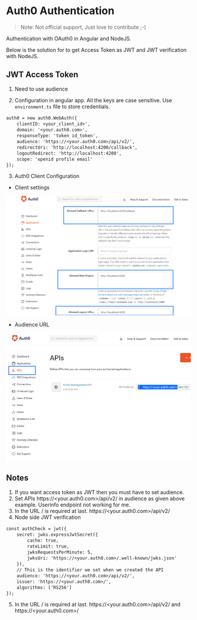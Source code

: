 # Auth0 Authentication

> Note: Not official support, Just love to contribute ;-)

Authentication with OAuth0 in Angular and NodeJS.

Below is the solution for to get Access Token as JWT and JWT verification with NodeJS.

## JWT Access Token
1. Need to use audience

2. Configuration in angular app. All the keys are case sensitive. Use `environment.ts` file to store credentials.
```
auth0 = new auth0.WebAuth({
    clientID: <your_client_id>',
    domain: '<your.auth0.com>',
    responseType: 'token id_token',
    audience: 'https://<your.auth0.com>/api/v2/',
    redirectUri: 'http://localhost:4200/callback',
    logoutRedirect: 'http://localhost:4200',
    scope: 'openid profile email'
});
```

3. Auth0 Client Configuration

- Client settings

![client](docs/client.png)

- Audience URL

![audience](docs/audience.png)

## Notes

1. If you want access token as JWT then you must have to set audience.
2. Set APIs https://<your.auth0.com>/api/v2/ in audience as given above example. Userinfo endpoint not working for me.
3. In the URL / is required at last. https://<your.auth0.com>/api/v2/
4. Node side JWT verification
```
const authCheck = jwt({
    secret: jwks.expressJwtSecret({
        cache: true,
        rateLimit: true,
        jwksRequestsPerMinute: 5,
        jwksUri: 'https://<your.auth0.com>/.well-known/jwks.json'
    }),
    // This is the identifier we set when we created the API
    audience: 'https://<your.auth0.com>/api/v2/',
    issuer: 'https://<your.auth0.com>/',
    algorithms: ['RS256']
});
```
5. In the URL / is required at last. https://<your.auth0.com>/api/v2/ and https://<your.auth0.com>/
